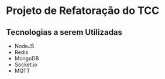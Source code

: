 # Projeto de Refatoração do TCC

## Tecnologias a serem Utilizadas
 * NodeJS
 * Redis
 * MongoDB
 * Socket.io
 * MQTT
